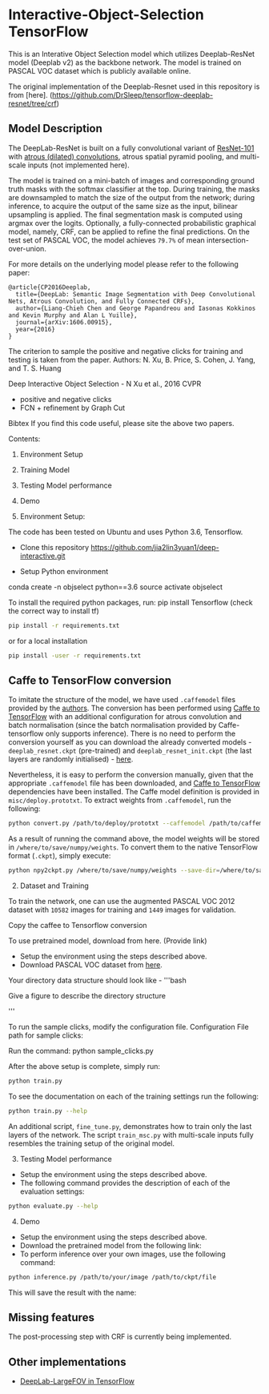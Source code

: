 # Interactive-Object-Selection TensorFlow

This is an Interative Object Selection model which utilizes Deeplab-ResNet model (Deeplab v2) as 
the backbone network. The model is trained on PASCAL VOC dataset which is publicly available online.

The original implementation of the Deeplab-Resnet used in this repository is from [here].
(https://github.com/DrSleep/tensorflow-deeplab-resnet/tree/crf)


## Model Description

The DeepLab-ResNet is built on a fully convolutional variant of [ResNet-101](https://github.com/KaimingHe/deep-residual-networks) with [atrous (dilated) convolutions](https://github.com/fyu/dilation), atrous spatial pyramid pooling, and multi-scale inputs (not implemented here).

The model is trained on a mini-batch of images and corresponding ground truth masks with the softmax classifier at the top. During training, the masks are downsampled to match the size of the output from the network; during inference, to acquire the output of the same size as the input, bilinear upsampling is applied. The final segmentation mask is computed using argmax over the logits.
Optionally, a fully-connected probabilistic graphical model, namely, CRF, can be applied to refine the final predictions.
On the test set of PASCAL VOC, the model achieves <code>79.7%</code> of mean intersection-over-union.

For more details on the underlying model please refer to the following paper:

    @article{CP2016Deeplab,
      title={DeepLab: Semantic Image Segmentation with Deep Convolutional Nets, Atrous Convolution, and Fully Connected CRFs},
      author={Liang-Chieh Chen and George Papandreou and Iasonas Kokkinos and Kevin Murphy and Alan L Yuille},
      journal={arXiv:1606.00915},
      year={2016}
    }

The criterion to sample the positive and negative clicks for training and testing is taken from the paper.
Authors: N. Xu, B. Price, S. Cohen, J. Yang, and T. S. Huang

Deep Interactive Object Selection - N Xu et al., 2016 CVPR
- positive and negative clicks
- FCN + refinement by Graph Cut

Bibtex
If you find this code useful, please site the above two papers.


Contents:
1. Environment Setup
2. Training Model
3. Testing Model performance
4. Demo

1. Environment Setup:

The code has been tested on Ubuntu and uses Python 3.6, Tensorflow.

- Clone this repository 
https://github.com/jia2lin3yuan1/deep-interactive.git

- Setup Python environment

conda create -n objselect python==3.6 
source activate objselect

To install the required python packages, run:
pip install Tensorflow (check the correct way to install tf)
```bash
pip install -r requirements.txt
```
or for a local installation
```bash
pip install -user -r requirements.txt
```


## Caffe to TensorFlow conversion

To imitate the structure of the model, we have used `.caffemodel` files provided by the [authors](http://liangchiehchen.com/projects/DeepLabv2_resnet.html). The conversion has been performed using [Caffe to TensorFlow](https://github.com/ethereon/caffe-tensorflow) with an additional configuration for atrous convolution and batch normalisation (since the batch normalisation provided by Caffe-tensorflow only supports inference). 
There is no need to perform the conversion yourself as you can download the already converted models - `deeplab_resnet.ckpt` (pre-trained) and `deeplab_resnet_init.ckpt` (the last layers are randomly initialised) - [here](https://drive.google.com/open?id=0B_rootXHuswsZ0E4Mjh1ZU5xZVU).

Nevertheless, it is easy to perform the conversion manually, given that the appropriate `.caffemodel` file has been downloaded, and [Caffe to TensorFlow](https://github.com/ethereon/caffe-tensorflow) dependencies have been installed. The Caffe model definition is provided in `misc/deploy.prototxt`. 
To extract weights from `.caffemodel`, run the following:
```bash
python convert.py /path/to/deploy/prototxt --caffemodel /path/to/caffemodel --data-output-path /where/to/save/numpy/weights
```
As a result of running the command above, the model weights will be stored in `/where/to/save/numpy/weights`. To convert them to the native TensorFlow format (`.ckpt`), simply execute:
```bash
python npy2ckpt.py /where/to/save/numpy/weights --save-dir=/where/to/save/ckpt/weights
```

2. Dataset and Training

To train the network, one can use the augmented PASCAL VOC 2012 dataset with <code>10582</code> images for training and <code>1449</code> images for validation.

Copy the caffee to Tensorflow conversion

To use pretrained model, download from here. (Provide link)

- Setup the environment using the steps described above.
- Download PASCAL VOC dataset from [here](http://host.robots.ox.ac.uk/pascal/VOC/voc2012/index.html#data).

Your directory data structure should look like -
'''bash



Give a figure to describe the directory structure



'''

To run the sample clicks, modify the configuration file.
Configuration File path for sample clicks: 

Run the command:
python sample_clicks.py

After the above setup is complete, simply run:
```bash
python train.py 
```

To see the documentation on each of the training settings run the following:

```bash
python train.py --help
```

An additional script, `fine_tune.py`, demonstrates how to train only the last layers of the network. The script `train_msc.py` with multi-scale inputs fully resembles the training setup of the original model. 


3. Testing Model performance

- Setup the environment using the steps described above.
- The following command provides the description of each of the evaluation settings:
```bash
python evaluate.py --help
```

4. Demo

- Setup the environment using the steps described above.
- Download the pretrained model from the following link:
- To perform inference over your own images, use the following command:
```bash
python inference.py /path/to/your/image /path/to/ckpt/file
```

This will save the result with the name: 

## Missing features

The post-processing step with CRF is currently being implemented. 

    
## Other implementations
* [DeepLab-LargeFOV in TensorFlow](https://github.com/DrSleep/tensorflow-deeplab-lfov)
